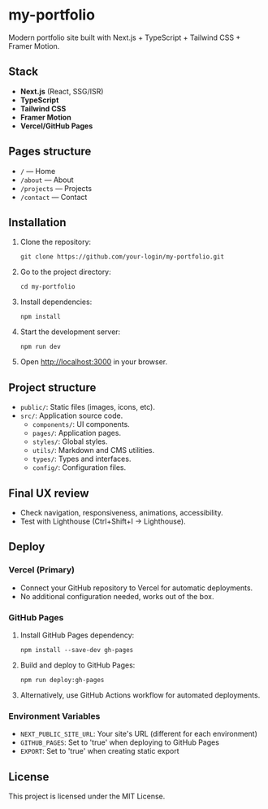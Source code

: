 # my-portfolio

Modern portfolio site built with Next.js + TypeScript + Tailwind CSS + Framer Motion.

## Stack
- **Next.js** (React, SSG/ISR)
- **TypeScript**
- **Tailwind CSS**
- **Framer Motion**
- **Vercel/GitHub Pages**

## Pages structure
- `/` — Home
- `/about` — About
- `/projects` — Projects
- `/contact` — Contact

## Installation

1. Clone the repository:
   ```
   git clone https://github.com/your-login/my-portfolio.git
   ```

2. Go to the project directory:
   ```
   cd my-portfolio
   ```

3. Install dependencies:
   ```
   npm install
   ```

4. Start the development server:
   ```
   npm run dev
   ```

5. Open [http://localhost:3000](http://localhost:3000) in your browser.

## Project structure

- `public/`: Static files (images, icons, etc).
- `src/`: Application source code.
  - `components/`: UI components.
  - `pages/`: Application pages.
  - `styles/`: Global styles.
  - `utils/`: Markdown and CMS utilities.
  - `types/`: Types and interfaces.
  - `config/`: Configuration files.

## Final UX review

- Check navigation, responsiveness, animations, accessibility.
- Test with Lighthouse (Ctrl+Shift+I → Lighthouse).

## Deploy

### Vercel (Primary)
- Connect your GitHub repository to Vercel for automatic deployments.
- No additional configuration needed, works out of the box.

### GitHub Pages
1. Install GitHub Pages dependency:
   ```
   npm install --save-dev gh-pages
   ```

2. Build and deploy to GitHub Pages:
   ```
   npm run deploy:gh-pages
   ```

3. Alternatively, use GitHub Actions workflow for automated deployments.

### Environment Variables
- `NEXT_PUBLIC_SITE_URL`: Your site's URL (different for each environment)
- `GITHUB_PAGES`: Set to 'true' when deploying to GitHub Pages
- `EXPORT`: Set to 'true' when creating static export

## License

This project is licensed under the MIT License.
